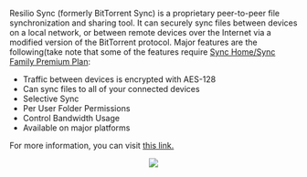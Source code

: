 Resilio Sync (formerly BitTorrent Sync) is a proprietary peer-to-peer file synchronization and sharing tool. It can securely sync files between devices on a local network, or between remote devices over the Internet via a modified version of the BitTorrent protocol. Major features are the following(take note that some of the features require [Sync Home/Sync Family Premium Plan](https://www.resilio.com/individuals/#plans):

*   Traffic between devices is encrypted with AES-128
*   Can sync files to all of your connected devices
*   Selective Sync
*   Per User Folder Permissions
*   Control Bandwidth Usage
*   Available on major platforms

For more information, you can visit [this link.](https://www.resilio.com/individuals/)

<p align="center"><img src="https://docs.usbx.me/uploads/images/gallery/2019-09/scaled-1680-/image-1568886011701.png"></p>